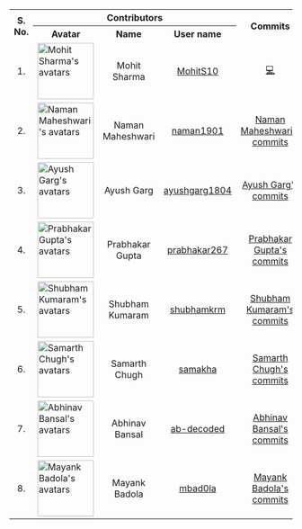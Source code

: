 <html>
	<head></head>
	<body>
		<table>
			<tr>
				<th rowspan="2">S. No.</th>
				<th colspan="3">Contributors</th>
				<th rowspan="2">Commits</th>
			</tr>
			<tr>
				<th>Avatar</th>
				<th>Name</th>
				<th>User name</th>
			</tr>
			<tr>
				<td align="center">1.</td>
				<td><img src="https://avatars1.githubusercontent.com/u/4974690?v=3" width="100" height="100" alt="Mohit Sharma's avatars"></td>
				<td align="center">Mohit Sharma</td>
				<td align="center"><a href="https://github.com/MohitS10">MohitS10</a></td>
				<td align="center"><a href="https://github.com/o-d-i-n/HelloWorld/commits?author=MohitS10">💻</a></td>
				<td align="center"><a href="https://github.com/o-d-i-n/HelloWorld/issues?q=author%3AMohitS10">🐛</a></td>
			</tr>
			<tr>
				<td align="center">2.</td>
				<td><img src="https://avatars3.githubusercontent.com/u/13290002?v=3" width="100" height="100" alt="Naman Maheshwari's avatars"></td>
				<td align="center">Naman Maheshwari</td>
				<td align="center"><a href="https://github.com/naman1901">naman1901</a></td>
				<td align="center"><a href="https://github.com/o-d-i-n/HelloWorld/commits?author=naman1901">Naman Maheshwari's<br>commits</a></td>
			</tr>
			<tr>
				<td align="center">3.</td>
				<td><img src="https://avatars2.githubusercontent.com/u/19663652?v=3" width="100" height="100" alt="Ayush Garg's avatars"></td>
				<td align="center">Ayush Garg</td>
				<td align="center"><a href="https://github.com/ayushgarg1804">ayushgarg1804</a></td>
				<td align="center"><a href="https://github.com/o-d-i-n/HelloWorld/commits?author=ayushgarg1804">Ayush Garg's<br>commits</a></td>
			</tr>
			<tr>
				<td align="center">4.</td>
				<td><img src="https://avatars1.githubusercontent.com/u/10768588?v=3" width="100" height="100" alt="Prabhakar Gupta's avatars"></td>
				<td align="center">Prabhakar Gupta</td>
				<td align="center"><a href="https://github.com/prabhakar267">prabhakar267</a></td>
				<td align="center"><a href="https://github.com/o-d-i-n/HelloWorld/commits?author=prabhakar267">Prabhakar Gupta's<br>commits</a></td>
			</tr>
			<tr>
				<td align="center">5.</td>
				<td><img src="https://avatars2.githubusercontent.com/u/11754671?v=3" width="100" height="100" alt="Shubham Kumaram's avatars"></td>
				<td align="center">Shubham Kumaram</td>
				<td align="center"><a href="https://github.com/shubhamkrm">shubhamkrm</a></td>
				<td align="center"><a href="https://github.com/o-d-i-n/HelloWorld/commits?author=shubhamkrm">Shubham Kumaram's<br>commits</a></td>
			</tr>
			<tr>
				<td align="center">6.</td>
				<td><img src="https://avatars3.githubusercontent.com/u/16964481?v=3" width="100" height="100" alt="Samarth Chugh's avatars"></td>
				<td align="center">Samarth Chugh</td>
				<td align="center"><a href="https://github.com/samakha">samakha</a></td>
				<td align="center"><a href="https://github.com/o-d-i-n/HelloWorld/commits?author=samakha">Samarth Chugh's<br>commits</a></td>
			</tr>
			<tr>
				<td align="center">7.</td>
				<td><img src="https://avatars3.githubusercontent.com/u/8234421?v=3" width="100" height="100" alt="Abhinav Bansal's avatars"></td>
				<td align="center">Abhinav Bansal</td>
				<td align="center"><a href="https://github.com/ab-decoded">ab-decoded</a></td>
				<td align="center"><a href="https://github.com/o-d-i-n/HelloWorld/commits?author=ab-decoded">Abhinav Bansal's<br>commits</a></td>
			</tr>
			<tr>
				<td align="center">8.</td>
				<td><img src="https://avatars1.githubusercontent.com/u/8503331?v=3" width="100" height="100" alt="Mayank Badola's avatars"></td>
				<td align="center">Mayank Badola</td>
				<td align="center"><a href="https://github.com/mbad0la">mbad0la</a></td>
				<td align="center"><a href="https://github.com/o-d-i-n/HelloWorld/commits?author=mbad0la">Mayank Badola's<br>commits</a></td>
			</tr>
		</table>
	</body>
</html>
